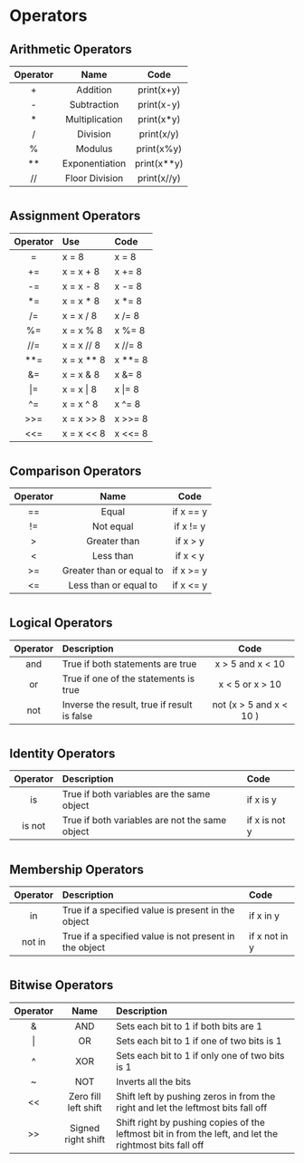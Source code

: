 # Operators
## Arithmetic Operators
| Operator |      Name      |    Code    |
|:--------:|:--------------:|:----------:|
|    +     |    Addition    | print(x+y) |
|    -     |   Subtraction  | print(x-y) |
|    *     | Multiplication | print(x*y) |
|    /     |    Division    | print(x/y) |
|    %     |     Modulus    | print(x%y) |
|    **    | Exponentiation | print(x**y) |
|    //    | Floor Division | print(x//y) |
#
## Assignment Operators
| Operator |    Use     |  Code   |
|:--------:|:-----------|:--------|
|    =     | x = 8      | x = 8   |
|    +=    | x = x + 8  | x += 8  |
|    -=    | x = x - 8  | x -= 8  |
|    *=    | x = x * 8  | x *= 8  |
|    /=    | x = x / 8  | x /= 8  |
|    %=    | x = x % 8  | x %= 8  |
|    //=   | x = x // 8 | x //= 8 |
|    **=   | x = x ** 8 | x **= 8 |
|    &=    | x = x & 8  | x &= 8  |
|    \|=   | x = x \| 8 | x \|= 8 |
|    ^=    | x = x ^ 8  | x ^= 8  |
|    >>=   | x = x >> 8 | x >>= 8 |
|    <<=   | x = x << 8 | x <<= 8 |
#
## Comparison Operators
| Operator |           Name            |   Code    |
|:--------:|:-------------------------:|:---------:|
|    ==    |           Equal           | if x == y |
|    !=    |         Not equal         | if x != y |
|    >     |        Greater than       | if x > y  |
|    <     |         Less than         | if x < y  |
|    >=    |  Greater than or equal to | if x >= y |
|    <=    |   Less than or equal to   | if x <= y |
#
## Logical Operators
| Operator |                 Description                 |           Code          |
|:--------:|:--------------------------------------------|:-----------------------:|
|   and    | True if both statements are true            | x > 5 and x < 10        |
|   or     | True if one of the statements is true       | x < 5 or x > 10         |
|   not    | Inverse the result, true if result is false | not (x > 5 and x < 10 ) |

#
## Identity Operators
| Operator |                  Description                   |     Code      |
|:--------:|:-----------------------------------------------|:--------------|
|    is    | True if both variables are the same object     | if x is y     |
|  is not  | True if both variables are not the same object | if x is not y |

#
## Membership Operators
| Operator |                      Description                       |     Code      |
|:--------:|:-------------------------------------------------------|:--------------|
|    in    | True if a specified value is present in the object     | if x in y     |
|  not in  | True if a specified value is not present in the object | if x not in y |

#
## Bitwise Operators
| Operator |         Name         | Description                                                                                             |
|:--------:|:--------------------:|:--------------------------------------------------------------------------------------------------------|
|    &     |         AND          | Sets each bit to 1 if both bits are 1                                                                   |
|    \|    |         OR           | Sets each bit to 1 if one of two bits is 1                                                              |
|    ^     |         XOR          | Sets each bit to 1 if only one of two bits is 1                                                         |
|    ~     |         NOT          | Inverts all the bits                                                                                    |
|    <<    | Zero fill left shift | Shift left by pushing zeros in from the right and let the leftmost bits fall off                        |
|    >>    |  Signed right shift  | Shift right by pushing copies of the leftmost bit in from the left, and let the rightmost bits fall off |
